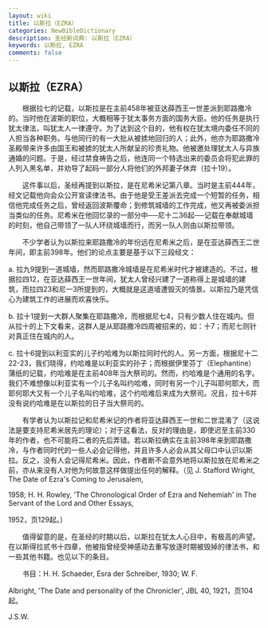 ```yaml
---
layout: wiki
title: 以斯拉（EZRA）
categories: NewBibleDictionary
description: 圣经新词典: 以斯拉（EZRA）
keywords: 以斯拉, EZRA
comments: false
---
```


## 以斯拉（EZRA）

　　根据拉七的记载，以斯拉是在主前458年被亚达薛西王一世差派到耶路撒冷的。当时他在波斯的职位，大概相等于犹太事务方面的国务大臣。他的任务是执行犹太律法，叫犹太人一律遵守。为了达到这个目的，他有权在犹太境内委任不同的人担当各种职务。与他同行的有一大批从被掳地回归的人；此外，他亦为耶路撒冷圣殿带来许多由国王和被掳的犹太人所献呈的珍贵礼物。他被邀处理犹太人与异族通婚的问题。于是，经过禁食祷告之后，他连同一个特选出来的委员会将犯此罪的人列入黑名单，并劝导了起码一部分人将他们的外邦妻子休弃（拉十19）。

　　这件事以后，圣经再提到以斯拉，是在尼希米记第八章。当时是主前444年，经文记载他向会众公开宣读律法书。由于他是受王差派去完成一个短暂的任务，相信他完成任务之后，曾经返回波斯覆命；到修筑城墙的工作完成，他又再被委派担当类似的任务。尼希米在他回忆录的一部分中──尼十二36起──记载在奉献城墙的时刻，他自己带领了一队人环绕城墙而行，而另一队人则由以斯拉带领。

　　不少学者认为以斯拉来耶路撒冷的年份远在尼希米之后，是在亚达薛西王二世年间，即主前398年。他们的论点主要是基于以下三段经文：

a. 拉九9提到一道城墙，然而耶路撒冷城墙是在尼希米时代才被建造的。不过，根据拉四12，在亚达薛西王一世年间，犹太人曾经兴建了一道称得上是城墙的建筑，而拉四23和尼一3所提到的，大概就是这道墙遭毁灭的情景。以斯拉乃是凭信心为建筑工作的进展而欢喜快乐。

b. 拉十1提到一大群人聚集在耶路撒冷，而根据尼七4，只有少数人住在城内。但从拉十的上下文看来，这群人是从耶路撒冷四周被招来的，如：十7；而尼七则针对真正住在城内的人。

c. 拉十6提到以利亚实的儿子约哈难为以斯拉同时代的人。另一方面，根据尼十二22-23，我们晓得，约哈难是以利亚实的孙子；而根据伊里芬丁（Elephantine）蒲纸的记载，约哈难是在主前408年当大祭司的。然而，约哈难是个通用的名字。我们不难想像以利亚实有一个儿子名叫约哈难，同时有另一个儿子叫耶何耶大，而耶何耶大又有一个儿子名叫约哈难，这个约哈难后来成为大祭司。况且，拉十6并没有说约哈难是在以斯拉的日子当大祭司的。

　　有学者认为以斯拉记和尼希米记的作者将亚达薛西王一世和二世混淆了（这说法是要支持尼希米居先的理论）；对于这看法，反对的理由是，即使迟至主前330年的作者，也不可能将二者的先后弄错。若以斯拉确实在主前398年来到耶路撒冷，与作者同时代的一些人必会记得他，并且许多人必会从其父母口中认识以斯拉。反之，没有人会记得尼希米。因此，作者断不会意外地将以斯拉放在尼希米之前，亦从来没有人对他为何故意这样做提出任何的解释。（见 J. Stafford Wright, The Date of Ezra's Coming to Jerusalem,

1958; H. H. Rowley, 'The Chronological Order of Ezra and Nehemiah' in The Servant of the Lord and Other Essays,

1952，页129起。）

　　值得留意的是，在圣经的时期以后，以斯拉在犹太人心目中，有极高的声望。在以斯得拉贰书十四章，他被指曾经受神感动去重写放逐时期被毁掉的律法书，和一些其他书籍。也见以下的条目。

　　书目：H. H. Schaeder, Esra der Schreiber, 1930; W. F.

Albright, 'The Date and personality of the Chronicler', JBL 40, 1921，页104起。

J.S.W.








